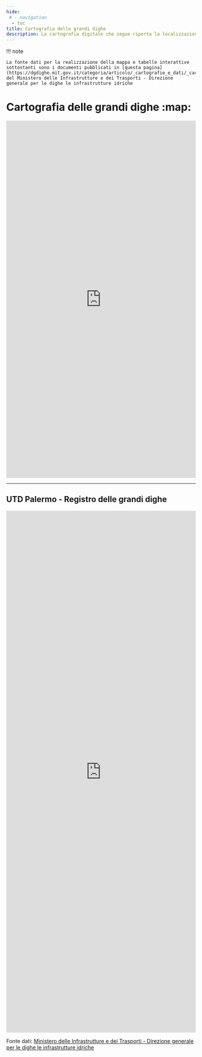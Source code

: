 ```yaml
---
hide:
 # - navigation
  - toc
title: Cartografia delle grandi dighe
description: La cartografia digitale che segue riporta la localizzazione delle grandi dighe di competenza della Direzione Generale per le Dighe e le Infrastrutture idriche sul territorio nazionale. La cartografia è corredata di funzionalità GIS relativamente avanzate, senza richiedere implementazioni software specialistiche.
---
```


!!! note

    La fonte dati per la realizzazione della mappa e tabelle interattive sottostanti sono i documenti pubblicati in [questa pagina](https://dgdighe.mit.gov.it/categoria/articolo/_cartografie_e_dati/_cartografie/cartografia_dighe) del Ministero delle Infrastrutture e dei Trasporti - Direzione generale per le dighe le infrastrutture idriche

# Cartografia delle grandi dighe  :map:  
<iframe title="Cartografia delle grandi dighe" aria-label="Mappa" id="datawrapper-chart-ZqqSS" src="https://dgdighe.mit.gov.it/CartografiaDighe/mappa-dighe" scrolling="no" frameborder="0" style="width: 0; min-width: 100% !important; border: none;" height="950" data-external="1"></iframe>

<hr>

## UTD Palermo - Registro delle grandi dighe
<iframe title="UTD Palermo - Registro delle grandi dighe" aria-label="Tabella" id="datawrapper-chart-xhTbd" src="https://datawrapper.dwcdn.net/xhTbd/2/" scrolling="no" frameborder="0" style="width: 0; min-width: 100% !important; border: none;" height="1387" data-external="1"></iframe><script type="text/javascript">!function(){"use strict";window.addEventListener("message",(function(a){if(void 0!==a.data["datawrapper-height"]){var e=document.querySelectorAll("iframe");for(var t in a.data["datawrapper-height"])for(var r=0;r<e.length;r++)if(e[r].contentWindow===a.source){var i=a.data["datawrapper-height"][t]+"px";e[r].style.height=i}}}))}();
</script>

Fonte dati: [Ministero delle Infrastrutture e dei Trasporti - Direzione generale per le dighe le infrastrutture idriche](https://dgdighe.mit.gov.it/categoria/articolo/_cartografie_e_dati/_cartografie/cartografia_dighe)
